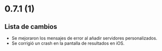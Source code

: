 # 0.7.1 (1)

## Lista de cambios

- Se mejoraron los mensajes de error al añadir servidores personalizados.
- Se corrigió un crash en la pantalla de resultados en iOS.
